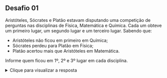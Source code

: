 ## Desafio 01

Aristóteles, Sócrates e Platão estavam disputando uma competição de perguntas nas disciplinas de Física, Matemática e Química. Cada um obteve um primeiro lugar, um segundo lugar e um terceiro lugar.
Sabendo que: 

- Aristóteles não ficou em primeiro em Química; 
- Sócrates perdeu para Platão em Física; 
- Platão acertou mais que Aristóteles em Matemática.


Informe quem ficou em 1º, 2º e 3º lugar em cada disciplina.

<details> 
  <summary>Clique para visualizar a resposta</summary>

### Resposta

- Aristóteles não ficou em primeiro em Química e perdeu para Platão em Matemática. Como perdeu para Platão em Matemática, não ficou também em primeiro. Logo só pode ter ficado em primeiro em Física.
- Sócrates perdeu para Platão em Física, e como já vimos que Aristóteles ficou em 1º nessa materia, logo Platão ficou em 2º e Sócrates em 3º em Física.
- Como Platão acertou mais que Aristóteles em Matemática, e Platão já tem um 2º lugar em Física. Ele (Platão) não poderá ter um segundo lugar, logo Platão ficou em 1º em Matemática. 
- Como já temos agora dois primeiros lugar, o 1º lugar que sobra é para Sócrates em Química.
- Agora que Sócrates possui um 1º e 3º lugar, só resta o 2º lugar em Matemática.
- Platão possui um 1º e um 2º restando somente um 3º em Química
- Sobrando apenas o 2º lugar em Química e um 3º lugar para Aristóteles.


| | Química	| Física	| Matemática|
|---|----|----|----|
|1º	| Sócrates	| Aristóteles	| Platão|
| 2º	| Aristóteles	| Platão	| Sócrates|
|3º	| Platão	| Sócrates	|Aristóteles|


